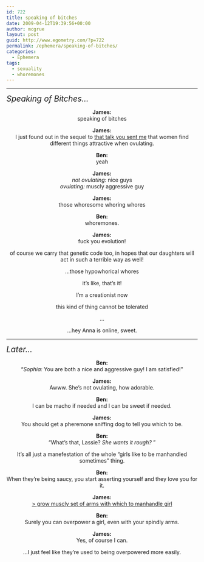 ```yaml
---
id: 722
title: speaking of bitches
date: 2009-04-12T19:39:56+00:00
author: mcgrue
layout: post
guid: http://www.egometry.com/?p=722
permalink: /ephemera/speaking-of-bitches/
categories:
  - Ephemera
tags:
  - sexuality
  - whoremones
---
```

* * *

<span style="font-size: 150%;"><em>Speaking of Bitches&#8230;</em></span></p> 

<p style="text-align: center; ">
  <strong>James:</strong><br /> speaking of bitches
</p>

<p style="text-align: center; ">
  <strong> James:</strong><br /> I just found out in the sequel to <a href="http://www.boingboing.net/2009/03/13/stanfords-sapolsky-o.html" target="_blank">that talk you sent me</a> that women find different things attractive when ovulating.
</p>

<p style="text-align: center; ">
  <strong> Ben:</strong><br /> yeah
</p>

<p style="text-align: center; ">
  <strong> James:</strong><br /> <em> not ovulating:</em> nice guys<br /> <em> ovulating:</em> muscly aggressive guy
</p>

<p style="text-align: center; ">
  <strong>James:</strong><br /> those whoresome whoring whores
</p>

<p style="text-align: center; ">
  <strong> Ben:</strong><br /> whoremones.
</p>

<p style="text-align: center; ">
  <strong>James:</strong><br /> fuck you evolution!
</p>

<p style="text-align: center; ">
  of course we carry that genetic code too, in hopes that our daughters will act in such a terrible way as well!
</p>

<p style="text-align: center; ">
  &#8230;those hypowhorical whores
</p>

<p style="text-align: center; ">
  it&#8217;s like, that&#8217;s it!
</p>

<p style="text-align: center; ">
  I&#8217;m a creationist now
</p>

<p style="text-align: center; ">
  this kind of thing cannot be tolerated
</p>

<p style="text-align: center; ">
  &#8230;
</p>

<p style="text-align: center; ">
  &#8230;hey Anna is online, sweet.
</p>

<p style="text-align: center; ">
  <!--more-->
</p>

* * *

<span style="font-size: 150%;"><em>Later&#8230;</em></span></p> 

<p style="text-align: center; ">
  <strong>Ben:</strong><br /> &#8220;<em>Sophia:</em> You are both a nice and aggressive guy! I am satisfied!&#8221;
</p>

<p style="text-align: center; ">
  <strong>James:</strong><br /> Awww. She&#8217;s not ovulating, how adorable.
</p>

<p style="text-align: center; ">
  <strong>Ben:</strong><br /> I can be macho if needed and I can be sweet if needed.
</p>

<p style="text-align: center; ">
  <strong>James:</strong><br /> You should get a pheremone sniffing dog to tell you which to be.
</p>

<p style="text-align: center; ">
  <strong>Ben:</strong><br /> &#8220;What&#8217;s that, Lassie? <em>She wants it rough? </em>&#8221;
</p>

<p style="text-align: center; ">
  It&#8217;s all just a manefestation of the whole &#8220;girls like to be manhandled sometimes&#8221; thing.
</p>

<p style="text-align: center; ">
  <strong>Ben:</strong><br /> When they&#8217;re being saucy, you start asserting yourself and they love you for it.
</p>

<p style="text-align: center; ">
  <strong>James:</strong><br /> <a href="http://www.mspaintadventures.com/?s=1&p=000005" target="_blank">> grow muscly set of arms with which to manhandle girl</a>
</p>

<p style="text-align: center; ">
  <strong>Ben:</strong><br /> Surely you can overpower a girl, even with your spindly arms.
</p>

<p style="text-align: center; ">
  <strong>James:</strong><br /> Yes, of course I can.
</p>

<p style="text-align: center; ">
  &#8230;I just feel like they&#8217;re used to being overpowered more easily.
</p>